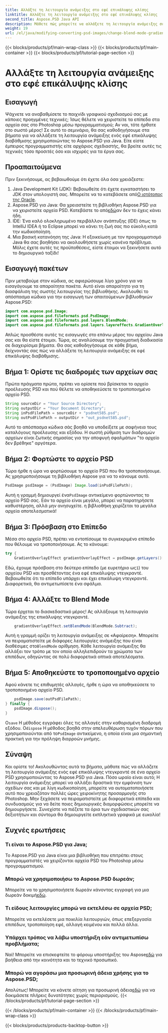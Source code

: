 ```yaml
---
title: Αλλάξτε τη λειτουργία ανάμειξης στο εφέ επικάλυψης κλίσης
linktitle: Αλλάξτε τη λειτουργία ανάμειξης στο εφέ επικάλυψης κλίσης
second_title: Aspose.PSD Java API
description: Μάθετε πώς μπορείτε να αλλάξετε τη λειτουργία ανάμειξης σε εφέ επικάλυψης ντεγκραντέ με το Aspose.PSD για Java. Οδηγός βήμα προς βήμα για τη δημιουργία εκπληκτικών γραφικών.
weight: 19
url: /el/java/modifying-converting-psd-images/change-blend-mode-gradient-overlay-effect/
---
```


{{< blocks/products/pf/main-wrap-class >}}
{{< blocks/products/pf/main-container >}}
{{< blocks/products/pf/tutorial-page-section >}}

# Αλλάξτε τη λειτουργία ανάμειξης στο εφέ επικάλυψης κλίσης

## Εισαγωγή
Ψάχνετε να αναβαθμίσετε το παιχνίδι γραφικού σχεδιασμού σας με κάποιες προηγμένες τεχνικές; Ίσως θέλετε να χειριστείτε τα επίπεδα στα αρχεία σας στο Photoshop μέσω προγραμματισμού; Αν ναι, τότε ήρθατε στο σωστό μέρος! Σε αυτό το σεμινάριο, θα σας καθοδηγήσουμε στα βήματα για να αλλάξετε τη λειτουργία ανάμειξης ενός εφέ επικάλυψης διαβάθμισης χρησιμοποιώντας το Aspose.PSD για Java. Είτε είστε έμπειρος προγραμματιστής είτε αρχάριος σχεδιαστής, θα βρείτε αυτές τις τεχνικές τόσο προσιτές όσο και ισχυρές για τα έργα σας. 
## Προαπαιτούμενα
Πριν ξεκινήσουμε, ας βεβαιωθούμε ότι έχετε όλα όσα χρειάζεστε:
1.  Java Development Kit (JDK): Βεβαιωθείτε ότι έχετε εγκαταστήσει το JDK στον υπολογιστή σας. Μπορείτε να το κατεβάσετε από[Ο ιστότοπος της Oracle](https://www.oracle.com/java/technologies/javase-jdk11-downloads.html).
2.  Aspose.PSD για Java: Θα χρειαστείτε τη βιβλιοθήκη Aspose.PSD για να χειριστείτε αρχεία PSD. Κατεβάστε το από[εδώ](https://releases.aspose.com/psd/java/)αν δεν το έχεις κάνει ήδη.
3. IDE: Ένα καλό ολοκληρωμένο περιβάλλον ανάπτυξης (IDE) όπως το IntelliJ IDEA ή το Eclipse μπορεί να κάνει τη ζωή σας πιο εύκολη κατά την κωδικοποίηση.
4. Μια βασική κατανόηση της Java: Η εξοικείωση με τον προγραμματισμό Java θα σας βοηθήσει να ακολουθήσετε χωρίς κανένα πρόβλημα.
Μόλις έχετε αυτές τις προϋποθέσεις, είστε έτοιμοι να ξεκινήσετε αυτό το δημιουργικό ταξίδι!
## Εισαγωγή πακέτων
Πριν μεταβούμε στον κώδικα, ας αφιερώσουμε λίγο χρόνο για να εισαγάγουμε τα απαραίτητα πακέτα. Αυτό είναι απαραίτητο για τη διασφάλιση της σωστής λειτουργίας της βιβλιοθήκης. Ακολουθεί το απόσπασμα κώδικα για την εισαγωγή των απαιτούμενων βιβλιοθηκών Aspose.PSD:
```java
import com.aspose.psd.Image;
import com.aspose.psd.fileformats.psd.PsdImage;
import com.aspose.psd.fileformats.psd.layers.BlendMode;
import com.aspose.psd.fileformats.psd.layers.layereffects.GradientOverlayEffect;
```
Απλώς προσθέστε αυτές τις εισαγωγές στο επάνω μέρος του αρχείου Java σας και θα είστε έτοιμοι.
Τώρα, ας αναλύσουμε την πραγματική διαδικασία σε διαχειρίσιμα βήματα. Θα σας καθοδηγήσουμε σε κάθε βήμα, δείχνοντάς σας πώς να αλλάξετε τη λειτουργία ανάμειξης σε εφέ επικάλυψης διαβάθμισης.
## Βήμα 1: Ορίστε τις διαδρομές των αρχείων σας
Πρώτα πράγματα πρώτα, πρέπει να ορίσετε πού βρίσκεται το αρχείο προέλευσης PSD και πού θέλετε να αποθηκεύσετε το τροποποιημένο αρχείο PSD. 
```java
String sourceDir = "Your Source Directory";
String outputDir = "Your Document Directory";
String inPsdFilePath = sourceDir + "psdnet585.psd";
String outPsdFilePath = outputDir + "out_psdnet585.psd";
```
Αυτό το απόσπασμα κώδικα σάς βοηθά να υποδείξετε με σαφήνεια τους καταλόγους προέλευσης και εξόδου. Η σωστή ρύθμιση των διαδρομών αρχείων είναι ζωτικής σημασίας για την αποφυγή σφαλμάτων "το αρχείο δεν βρέθηκε" αργότερα.
## Βήμα 2: Φορτώστε το αρχείο PSD
Τώρα ήρθε η ώρα να φορτώσουμε το αρχείο PSD που θα τροποποιήσουμε. Ας χρησιμοποιήσουμε τη βιβλιοθήκη Aspose για να το κάνουμε αυτό.
```java
PsdImage psdImage = (PsdImage) Image.load(inPsdFilePath);
```
 Αυτή η γραμμή δημιουργεί ένα`PsdImage` αντικείμενο φορτώνοντας το αρχείο PSD σας. Εάν το αρχείο είναι μεγάλο, μπορεί να παρατηρήσετε καθυστέρηση, αλλά μην ανησυχείτε. η βιβλιοθήκη χειρίζεται τα μεγάλα αρχεία αποτελεσματικά!
## Βήμα 3: Πρόσβαση στο Επίπεδο
Μέσα στο αρχείο PSD, πρέπει να εντοπίσουμε το συγκεκριμένο επίπεδο που θέλουμε να τροποποιήσουμε. Ας το κάνουμε:
```java
try {
    GradientOverlayEffect gradientOverlayEffect = psdImage.getLayers()[1].getBlendingOptions().addGradientOverlay();
```
 Εδώ, έχουμε πρόσβαση στο δεύτερο επίπεδο (με ευρετήριο ως`1`) του αρχείου PSD και προσθέτοντας ένα εφέ επικάλυψης ντεγκραντέ. Βεβαιωθείτε ότι το επίπεδο υπάρχει και έχει επικάλυψη ντεγκραντέ. Διαφορετικά, θα αντιμετωπίσετε ένα σφάλμα.
## Βήμα 4: Αλλάξτε το Blend Mode
Τώρα έρχεται το διασκεδαστικό μέρος! Ας αλλάξουμε τη λειτουργία ανάμειξης της επικάλυψης ντεγκραντέ.
```java
    gradientOverlayEffect.setBlendMode(BlendMode.Subtract);
```
 Αυτή η γραμμή ορίζει τη λειτουργία ανάμειξης σε «Αφαίρεση». Μπορείτε να πειραματιστείτε με διάφορες λειτουργίες ανάμειξης που είναι διαθέσιμες στο`BlendMode` αρίθμηση. Κάθε λειτουργία ανάμειξης θα αλλάξει τον τρόπο με τον οποίο αλληλεπιδρούν τα χρώματα των επιπέδων, οδηγώντας σε πολύ διαφορετικά οπτικά αποτελέσματα.
## Βήμα 5: Αποθηκεύστε το τροποποιημένο αρχείο
Αφού κάνετε τις επιθυμητές αλλαγές, ήρθε η ώρα να αποθηκεύσετε το τροποποιημένο αρχείο PSD.
```java
    psdImage.save(outPsdFilePath);
} finally {
    psdImage.dispose();
}
```
 Ο`save` Η μέθοδος εγγράφει όλες τις αλλαγές στην καθορισμένη διαδρομή εξόδου. Ο`dispose` Η μέθοδος βοηθά στην απελευθέρωση τυχόν πόρων που χρησιμοποιούνται από το`PsdImage` αντικείμενο, η οποία είναι μια σημαντική πρακτική για την πρόληψη διαρροών μνήμης.
## Σύναψη
Και ορίστε το! Ακολουθώντας αυτά τα βήματα, μάθατε πώς να αλλάζετε τη λειτουργία ανάμειξης ενός εφέ επικάλυψης ντεγκραντέ σε ένα αρχείο PSD χρησιμοποιώντας το Aspose.PSD για Java. Πόσο ωραίο είναι αυτό; Η λειτουργία ανάμειξης μπορεί να αλλάξει δραστικά την εμφάνιση των σχεδίων σας και με λίγη κωδικοποίηση, μπορείτε να αυτοματοποιήσετε αυτό που χρειαζόταν πολλές ώρες χειροκίνητης προσαρμογής στο Photoshop.
Μην ξεχάσετε να πειραματιστείτε με διαφορετικά επίπεδα και συνδυασμούς για να δείτε ποιες δημιουργικές διαμορφώσεις μπορείτε να δημιουργήσετε. Συνεχίστε να πιέζετε τα όρια των σχεδιαστικών σας δεξιοτήτων και σύντομα θα δημιουργείτε εκπληκτικά γραφικά με ευκολία!
## Συχνές ερωτήσεις
### Τι είναι το Aspose.PSD για Java;
Το Aspose.PSD για Java είναι μια βιβλιοθήκη που επιτρέπει στους προγραμματιστές να χειρίζονται αρχεία PSD του Photoshop μέσω προγραμματισμού.
### Μπορώ να χρησιμοποιήσω το Aspose.PSD δωρεάν;
 Μπορείτε να το χρησιμοποιήσετε δωρεάν κάνοντας εγγραφή για μια δωρεάν δοκιμή[εδώ](https://releases.aspose.com/).
### Τι είδους λειτουργίες μπορώ να εκτελέσω σε αρχεία PSD;
Μπορείτε να εκτελέσετε μια ποικιλία λειτουργιών, όπως επεξεργασία επιπέδων, τροποποίηση εφέ, αλλαγή κειμένου και πολλά άλλα.
### Υπάρχει τρόπος να λάβω υποστήριξη εάν αντιμετωπίσω προβλήματα;
 Ναί! Μπορείτε να επισκεφτείτε το φόρουμ υποστήριξης του Aspose[εδώ](https://forum.aspose.com/c/psd/34) για βοήθεια από την κοινότητα και το τεχνικό προσωπικό.
### Μπορώ να αγοράσω μια προσωρινή άδεια χρήσης για το Aspose.PSD;
 Απολύτως! Μπορείτε να κάνετε αίτηση για προσωρινή άδεια[εδώ](https://purchase.aspose.com/temporary-license/) για να δοκιμάσετε πλήρεις δυνατότητες χωρίς περιορισμούς.
{{< /blocks/products/pf/tutorial-page-section >}}

{{< /blocks/products/pf/main-container >}}
{{< /blocks/products/pf/main-wrap-class >}}

{{< blocks/products/products-backtop-button >}}
